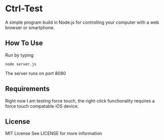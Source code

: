 # Ctrl-Test
A simple program build in Node.js for controlling your computer with a web browser or smartphone.

## How To Use
Run by typing
```
node server.js
```
The server runs on port 8080

## Requirements
Right now I am testing force touch, the right-click functionality requires a force touch compatable iOS device.

## License
MIT License
See LICENSE for more information
